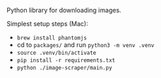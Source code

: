 Python library for downloading images.

Simplest setup steps (Mac):
  * `brew install phantomjs`
  * cd to `packages/` and run `python3 -m venv .venv`
  * `source .venv/bin/activate`
  * `pip install -r requirements.txt`
  * `python ./image-scraper/main.py`
